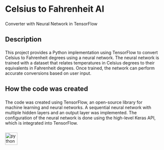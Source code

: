 <h1 align="left">Celsius to Fahrenheit AI</h1>

###

<p align="left">Converter with Neural Network in TensorFlow</p>

###

<h2 align="left">Description</h2>

###

<p align="left">This project provides a Python implementation using TensorFlow to convert Celsius to Fahrenheit degrees using a neural network. The neural network is trained with a dataset that relates temperatures in Celsius degrees to their equivalents in Fahrenheit degrees. Once trained, the network can perform accurate conversions based on user input.</p>

###

<h2 align="left">How the code was created</h2>

###

<p align="left">The code was created using TensorFlow, an open-source library for machine learning and neural networks. A sequential neural network with multiple hidden layers and an output layer was implemented. The configuration of the neural network is done using the high-level Keras API, which is integrated into TensorFlow.</p>

###

<div align="left">
  <img src="https://skillicons.dev/icons?i=py" height="40" alt="python logo"  />
</div>

###
